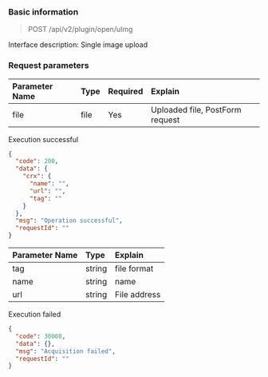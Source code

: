 ### Basic information

> POST /api/v2/plugin/open/uImg

Interface description: Single image upload

### Request parameters

|Parameter Name|Type|Required|Explain|
|:----| :-- | :-- | :--- |
| file | file | Yes | Uploaded file, PostForm request |

Execution successful

```json
{
  "code": 200,
  "data": {
    "crx": {
      "name": "",
      "url": "",
      "tag": ""
    }
  },
  "msg": "Operation successful",
  "requestId": ""
}
```

|Parameter Name|Type|Explain|
|:----| :-- | :-- |
|tag|string|file format|
|name|string|name|
|url|string|File address|

Execution failed

```json
{
  "code": 30008,
  "data": {},
  "msg": "Acquisition failed",
  "requestId": ""
}
```

